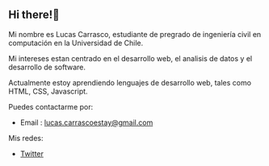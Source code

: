 ## Hi there!👋

Mi nombre es Lucas Carrasco, estudiante de pregrado de ingeniería civil en computación en la Universidad de Chile.

Mi intereses estan centrado en el desarrollo web, el analisis de datos y el desarrollo de software.

Actualmente estoy aprendiendo lenguajes de desarrollo web, tales como HTML, CSS, Javascript.

Puedes contactarme por:
- Email : lucas.carrascoestay@gmail.com

Mis redes:
- [Twitter](https://twitter.com/LucasSCE)

<!---
Lucas-CE/Lucas-CE is a ✨ special ✨ repository because its `README.md` (this file) appears on your GitHub profile.
You can click the Preview link to take a look at your changes.
--->
